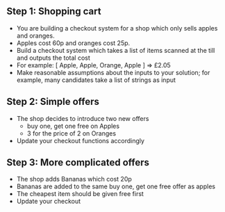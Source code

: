
## Step 1: Shopping cart

* You are building a checkout system for a shop which only sells apples and oranges.
* Apples cost 60p and oranges cost 25p.
* Build a checkout system which takes a list of items scanned at the till and outputs the total cost
* For example: [ Apple, Apple, Orange, Apple ] =&gt; £2.05
* Make reasonable assumptions about the inputs to your solution; for example, many candidates take a list of strings as input

## Step 2: Simple offers

* The shop decides to introduce two new offers
  * buy one, get one free on Apples
  * 3 for the price of 2 on Oranges
* Update your checkout functions accordingly

## Step 3: More complicated offers
* The shop adds Bananas which cost 20p
* Bananas are added to the same buy one, get one free offer as apples
* The cheapest item should be given free first
* Update your checkout

